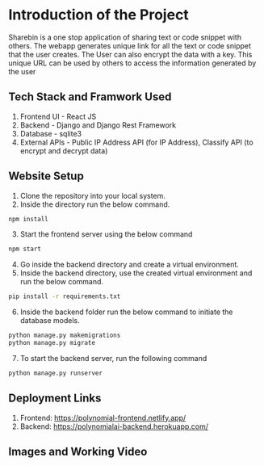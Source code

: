 # Introduction of the Project

Sharebin is a one stop application of sharing text or code snippet with others. The webapp generates unique link for all the text or code snippet that the user creates. The User can also encrypt the data with a key. This unique URL can be used by others to access the information generated by the user

## Tech Stack and Framwork Used
1. Frontend UI - React JS
2. Backend - Django and Django Rest Framework
3. Database - sqlite3
4. External APIs - Public IP Address API (for IP Address), Classify API (to encrypt and decrypt data)

## Website Setup

1. Clone the repository into your local system.
2. Inside the directory run the below command.

```bash
npm install
```
3. Start the frontend server using the below command

```bash
npm start
```
4. Go inside the backend directory and create a virtual environment.
5. Inside the backend directory, use the created virtual environment and run the below command.

```bash
pip install -r requirements.txt
```

6. Inside the backend folder run the below command to initiate the database models.
```bash
python manage.py makemigrations
python manage.py migrate
```
7. To start the backend server, run the following command
```bash
python manage.py runserver
```

## Deployment Links
1. Frontend: https://polynomial-frontend.netlify.app/
2. Backend: https://polynomialai-backend.herokuapp.com/


## Images and Working Video

